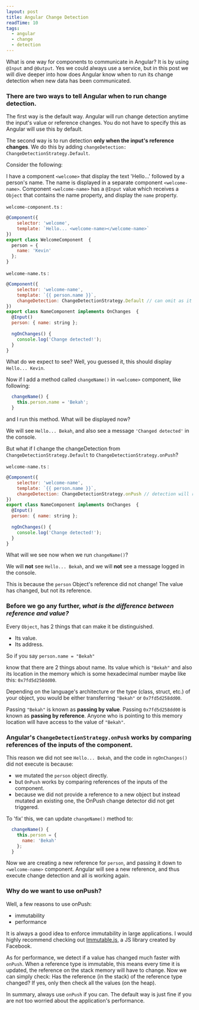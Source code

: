 ```yaml
---
layout: post
title: Angular Change Detection
readTime: 10
tags:
  - angular
  - change
  - detection
---
```


What is one way for components to communicate in Angular? It is by using `@Input` and `@Output`. Yes we could always use a service, but in this post we will dive deeper into how does Angular know when to run its change detection when new data has been communicated.
<!--more-->

### There are two ways to tell Angular when to run change detection. 

The first way is the default way. Angular will run change detection anytime the input's value or reference changes. You do not have to specify this as Angular will use this by default.

The second way is to run detection **only when the input's reference changes**. We do this by adding `changeDetection: ChangeDetectionStrategy.Default`.


Consider the following:

I have a component `<welcome>` that display the text 'Hello...' followed by a person's name. The name is displayed in a separate component `<welcome-name>`. Component `<welcome-name>` has a `@Input` value which receives a `Object` that contains the name property, and display the `name` property.

`welcome-component.ts` :

```js
@Component({
    selector: 'welcome',
    template: `Hello... <welcome-name></welcome-name>`
})
export class WelcomeComponent  {
  person = {
    name: 'Kevin'
  };
}
```

`welcome-name.ts` :

```js
@Component({
    selector: 'welcome-name',
    template: `{{ person.name }}`,
    changeDetection: ChangeDetectionStrategy.Default // can omit as it is the default way
})
export class NameComponent implements OnChanges  {
  @Input()
  person: { name: string };
  
  ngOnChanges() {
    console.log('Change detected!');
  }
}
```

What do we expect to see? Well, you guessed it, this should display `Hello... Kevin`.


Now if I add a method called `changeName()` in `<welcome>` component, like following:

```js
  changeName() {
    this.person.name = 'Bekah';
  }
```

and I run this method. What will be displayed now?

We will see `Hello... Bekah`, and also see a message `'Changed detected'` in the console.


But what if I change the changeDetection from `ChangeDetectionStrategy.Default` to `ChangeDetectionStrategy.onPush`? 

`welcome-name.ts` :

```js
@Component({
    selector: 'welcome-name',
    template: `{{ person.name }}`,
    changeDetection: ChangeDetectionStrategy.onPush // detection will run only when reference changes
})
export class NameComponent implements OnChanges  {
  @Input()
  person: { name: string };
  
  ngOnChanges() {
    console.log('Change detected!');
  }
}
```

What will we see now when we run `changeName()`? 

We will **not** see `Hello... Bekah`, and we will **not** see a message logged in the console.

This is because the `person` Object's reference did not change! The value has changed, but not its reference. 

### Before we go any further, *what is the difference between **reference** and **value**?*

Every `Object`, has 2 things that can make it be distinguished.

- Its value.
- Its address.

So if you say `person.name = "Bekah"`

know that there are 2 things about name. Its value which is `"Bekah"` and also its location in the memory which is some hexadecimal number maybe like this: `0x7fd5d258dd00`.

Depending on the language's architecture or the type (class, struct, etc.) of your object, you would be either transferring `"Bekah"` or `0x7fd5d258dd00`.

Passing `"Bekah"` is known as **passing by value**. Passing `0x7fd5d258dd00` is known as **passing by reference**. Anyone who is pointing to this memory location will have access to the value of `"Bekah"`. 

### Angular's `ChangeDetectionStrategy.onPush` works by comparing references of the inputs of the component.

This reason we did not see `Hello... Bekah`, and the code in `ngOnChanges()` did not execute is because:

- we mutated the `person` object directly.
- but `OnPush` works by comparing references of the inputs of the component.
- because we did not provide a reference to a new object but instead mutated an existing one, the OnPush change detector did not get triggered.

To 'fix' this, we can update `changeName()` method to:

```js
  changeName() {
    this.person = {
      name: 'Bekah'
    };
  }
```

Now we are creating a new reference for `person`, and passing it down to `<welcome-name>` component. Angular will see a new reference, and thus execute change detection and all is working again.

### Why do we want to use onPush?

Well, a few reasons to use onPush:

- immutability
- performance

It is always a good idea to enforce immutability in large applications. I would highly recommend checking out [Immutable.js](https://github.com/immutable-js/immutable-js), a JS library created by Facebook.

As for performance, we detect if a value has changed much faster with `onPush`. When a reference type is immutable, this means every time it is updated, the reference on the stack memory will have to change. Now we can simply check: Has the reference (in the stack) of the reference type changed? If yes, only then check all the values (on the heap).

In summary, always use `onPush` if you can. The default way is just fine if you are not too worried about the application's performance.

